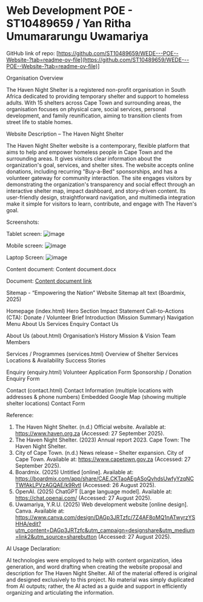 # Web Development POE - ST10489659 / Yan Ritha Umumararungu Uwamariya

GitHub link of repo: [https://github.com/ST10489659/WEDE---POE--Website-?tab=readme-ov-file](https://github.com/ST10489659/WEDE---POE--Website-?tab=readme-ov-file)]

Organisation Overview

The Haven Night Shelter is a registered non-profit organisation in South Africa dedicated to providing temporary shelter and support to homeless adults. With 15 shelters across Cape Town and surrounding areas, the organisation focuses on physical care, social services, personal development, and family reunification, aiming to transition clients from street life to stable homes.

Website Description – The Haven Night Shelter

The Haven Night Shelter website is a contemporary, flexible platform that aims to help and empower homeless people in Cape Town and the surrounding areas. It gives visitors clear information about the organization's goal, services, and shelter sites. The website accepts online donations, including recurring "Buy-a-Bed" sponsorships, and has a volunteer gateway for community interaction. The site engages visitors by demonstrating the organization's transparency and social effect through an interactive shelter map, impact dashboard, and story-driven content. Its user-friendly design, straightforward navigation, and multimedia integration make it simple for visitors to learn, contribute, and engage with The Haven's goal.

Screenshots:

Tablet screen:
![image](https://github.com/user-attachments/assets/0460dbc8-10d8-4424-9999-4fe0597f63d4)

Mobile screen:
![image](https://github.com/user-attachments/assets/cb15a778-7413-4d99-9aac-1374f60a736b)

Laptop Screen:
![image](https://github.com/user-attachments/assets/a7da3bda-9634-4c41-9914-1d0a04b2f2c4)


Content document:
Content document.docx

Document:
[Content document link](https://advtechonline-my.sharepoint.com/:w:/g/personal/st10489659_vcconnect_edu_za/EaE0X3OZVVpPoj1nzRgrcCIBYO91QV2H0grgMvRdFxzLVg?e=jRBUgt)

Sitemap - “Empowering the Nation” Website Sitemap alt text (Boardmix, 2025)

Homepage (index.html) Hero Section Impact Statement Call-to-Actions (CTA): Donate / Volunteer Brief Introduction (Mission Summary) Navigation Menu About Us Services Enquiry Contact Us

About Us (about.html) Organisation’s History Mission & Vision Team Members

Services / Programmes (services.html) Overview of Shelter Services Locations & Availability Success Stories

Enquiry (enquiry.html) Volunteer Application Form Sponsorship / Donation Enquiry Form

Contact (contact.html) Contact Information (multiple locations with addresses & phone numbers) Embedded Google Map (showing multiple shelter locations) Contact Form

Reference:

1.	The Haven Night Shelter. (n.d.) Official website. Available at: https://www.haven.org.za (Accessed: 27 September 2025).
2.	The Haven Night Shelter. (2023) Annual report 2023. Cape Town: The Haven Night Shelter.
3.	City of Cape Town. (n.d.) News release – Shelter expansion. City of Cape Town. Available at: https://www.capetown.gov.za (Accessed: 27 September 2025).
4.	Boardmix. (2025) Untitled [online]. Available at: https://boardmix.com/app/share/CAE.CKTaoAEgASoQvhdsUwfyYzqNCTWfAkLPVzAGQAE/k9Rvtl (Accessed: 26 August 2025).
5.	OpenAI. (2025) ChatGPT [Large language model]. Available at: https://chat.openai.com/ (Accessed: 27 August 2025).
6.	Uwamariya, Y.R.U. (2025) Web development website [online design]. Canva. Available at: https://www.canva.com/design/DAGp3JRTzfc/7Z4AF8oMQ1nATwyrzYSHHA/edit?utm_content=DAGp3JRTzfc&utm_campaign=designshare&utm_medium=link2&utm_source=sharebutton (Accessed: 27 August 2025).


AI Usage Declaration:

AI technologies were employed to help with content organization, idea generation, and word drafting when creating the website proposal and description for The Haven Night Shelter. All of the material offered is original and designed exclusively to this project. No material was simply duplicated from AI outputs; rather, the AI acted as a guide and support in efficiently organizing and articulating the information.

